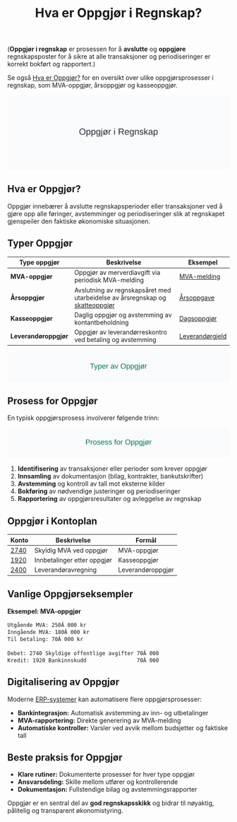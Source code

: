 ﻿---
title: "Hva er Oppgjør i Regnskap?"
seoTitle: "Hva er Oppgjør i Regnskap?"
description: '(**Oppgjør i regnskap** er prosessen for å **avslutte** og **oppgjøre** regnskapsposter for å sikre at alle transaksjoner og periodiseringer er korrekt bokf...'
---

(**Oppgjør i regnskap** er prosessen for å **avslutte** og **oppgjøre** regnskapsposter for å sikre at alle transaksjoner og periodiseringer er korrekt bokført og rapportert.)

Se også [Hva er Oppgjør?](/blogs/regnskap/hva-er-oppgjor "Hva er Oppgjør i Regnskap? Komplett Guide til Oppgjør") for en oversikt over ulike oppgjørsprosesser i regnskap, som MVA-oppgjør, årsoppgjør og kasseoppgjør.

![Illustrasjon som viser konseptet oppgjør i regnskap](oppgjor-image.svg)

## Hva er Oppgjør?

Oppgjør innebærer å avslutte regnskapsperioder eller transaksjoner ved å gjøre opp alle føringer, avstemminger og periodiseringer slik at regnskapet gjenspeiler den faktiske økonomiske situasjonen.

## Typer Oppgjør

| Type oppgjør        | Beskrivelse                                                     | Eksempel                                   |
|---------------------|-----------------------------------------------------------------|--------------------------------------------|
| **MVA-oppgjør**     | Oppgjør av merverdiavgift via periodisk MVA-melding             | [MVA-melding](/blogs/regnskap/hva-er-mva-melding "Hva er MVA-melding? Komplett Guide til Merverdiavgiftsrapportering i Norge") |
| **Årsoppgjør**      | Avslutning av regnskapsåret med utarbeidelse av årsregnskap og [skatteoppgjør](/blogs/regnskap/skatteoppgjor "Skatteoppgjør Guide: Prosess, Tidslinje og Viktige Frister") | [Årsoppgave](/blogs/regnskap/hva-er-aarsoppgave "Hva er Årsoppgave i Regnskap?") |
| **Kasseoppgjør**    | Daglig oppgjør og avstemming av kontantbeholdning               | [Dagsoppgjør](/blogs/regnskap/hva-er-dagsoppgjor "Hva er Dagsoppgjør? Komplett Guide til Daglig Kasseoppgjør") |
| **Leverandøroppgjør** | Oppgjør av leverandørreskontro ved betaling og avstemming      | [Leverandørgjeld](/blogs/regnskap/hva-er-leverandorgjeld "Hva er Leverandørgjeld i Regnskap? Komplett Guide til Kreditorhåndtering og Regnskapsføring") |

![Typer av Oppgjør](oppgjor-typer.svg)

## Prosess for Oppgjør

En typisk oppgjørsprosess involverer følgende trinn:

![Prosess for Oppgjør](oppgjor-prosess.svg)

1. **Identifisering** av transaksjoner eller perioder som krever oppgjør
2. **Innsamling** av dokumentasjon (bilag, kontrakter, bankutskrifter)
3. **Avstemming** og kontroll av tall mot eksterne kilder
4. **Bokføring** av nødvendige justeringer og periodiseringer
5. **Rapportering** av oppgjørsresultater og avleggelse av regnskap

## Oppgjør i Kontoplan

| Konto | Beskrivelse                          | Formål                    |
|-------|--------------------------------------|---------------------------|
| [2740](/blogs/kontoplan/2740-skyldige-offentlige-avgifter "Konto 2740: Skyldige offentlige avgifter") | Skyldig MVA ved oppgjør  | MVA-oppgjør                |
| [1920](/blogs/kontoplan/1920-bankinnskudd "Konto 1920: Bankinnskudd")                                   | Innbetalinger etter oppgjør | Kasseoppgjør               |
| [2400](/blogs/kontoplan/2400-leverandorgjeld "Konto 2400: Leverandørgjeld" )                            | Leverandøravregning      | Leverandøroppgjør          |

## Vanlige Oppgjørseksempler

**Eksempel: MVA-oppgjør**

```
Utgående MVA: 250Â 000 kr
Inngående MVA: 180Â 000 kr
Til betaling: 70Â 000 kr

Debet: 2740 Skyldige offentlige avgifter 70Â 000
Kredit: 1920 Bankinnskudd                70Â 000
```

## Digitalisering av Oppgjør

Moderne [ERP-systemer](/blogs/regnskap/hva-er-erp-system "Hva er ERP-system? Komplett Guide til ERP-systemer for Norske Bedrifter") kan automatisere flere oppgjørsprosesser:

* **Bankintegrasjon:** Automatisk avstemming av inn- og utbetalinger
* **MVA-rapportering:** Direkte generering av MVA-melding
* **Automatiske kontroller:** Varsler ved avvik mellom budsjetter og faktiske tall

## Beste praksis for Oppgjør

* **Klare rutiner:** Dokumenterte prosesser for hver type oppgjør
* **Ansvarsdeling:** Skille mellom utfører og kontrollerende
* **Dokumentasjon:** Fullstendige bilag og avstemmingsrapporter

Oppgjør er en sentral del av **god regnskapsskikk** og bidrar til nøyaktig, pålitelig og transparent økonomistyring.







